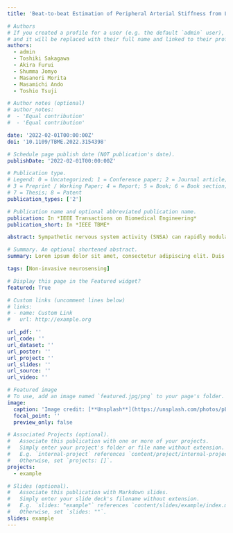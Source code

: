 ```yaml
---
title: 'Beat-to-beat Estimation of Peripheral Arterial Stiffness from Local PWV for Quantitative Evaluation of Sympathetic Nervous System Activity'

# Authors
# If you created a profile for a user (e.g. the default `admin` user), write the username (folder name) here
# and it will be replaced with their full name and linked to their profile.
authors:
  - admin
  - Toshiki Sakagawa
  - Akira Furui
  - Shumma Jomyo
  - Masanori Morita
  - Masamichi Ando
  - Toshio Tsuji

# Author notes (optional)
# author_notes:
#  - 'Equal contribution'
#  - 'Equal contribution'

date: '2022-02-01T00:00:00Z'
doi: '10.1109/TBME.2022.3154398'

# Schedule page publish date (NOT publication's date).
publishDate: '2022-02-01T00:00:00Z'

# Publication type.
# Legend: 0 = Uncategorized; 1 = Conference paper; 2 = Journal article;
# 3 = Preprint / Working Paper; 4 = Report; 5 = Book; 6 = Book section;
# 7 = Thesis; 8 = Patent
publication_types: ['2']

# Publication name and optional abbreviated publication name.
publication: In *IEEE Transactions on Biomedical Engineering*
publication_short: In *IEEE TBME*

abstract: Sympathetic nervous system activity (SNSA) can rapidly modulate arterial stiffness, thus making it an important biomarker for SNSA evaluation. Pulse wave velocity (PWV) is a well-known quantitative indicator of arterial stiffness, but its functional responsivity to SNSA has not been elucidated. This paper reports a method to estimate rapid changes in peripheral arterial stiffness induced by SNSA using local PWV (LPWV) and to further quantify SNSA based on the estimated stiffness. LPWV was measured from the artery near the wrist to the artery near the forefinger using a biodegradable piezoelectric sensor and a photoplethysmography sensor in an electrocutaneous stimulus experiment in which pain indicts the SNSA. The relationship between LPWV, simultaneously measured peripheral arterial stiffness index, and self-reported pain intensity was quantified. The stiffness estimated by LPWV alone and the stiffness estimated by LPWV and arterial pressure both approximate the peripheral arterial stiffness index (<i>R</i><sup>2</sup> = 0.9775 and 0.9719). Pain intensity can be quantitatively evaluated in a sigmoidal relationship by either the estimated stiffness based on LPWV alone (<i>r</i> = 0.8594) or the estimated stiffness based on LPWV and arterial pressure (<i>r</i> = 0.9738). Our results demonstrated the validity of LPWV in the quantitative evaluation of SNSA and the optionality of blood pressure correction depending on application scenarios. This study advances the understanding of sympathetic innervation of peripheral arteries through the sympathetic responsivity of LPWV and contributes a quantitative biomarker for SNSA evaluation.

# Summary. An optional shortened abstract.
summary: Lorem ipsum dolor sit amet, consectetur adipiscing elit. Duis posuere tellus ac convallis placerat. Proin tincidunt magna sed ex sollicitudin condimentum.

tags: [Non-invasive neurosensing]

# Display this page in the Featured widget?
featured: True

# Custom links (uncomment lines below)
# links:
# - name: Custom Link
#   url: http://example.org

url_pdf: ''
url_code: ''
url_dataset: ''
url_poster: ''
url_project: ''
url_slides: ''
url_source: ''
url_video: ''

# Featured image
# To use, add an image named `featured.jpg/png` to your page's folder.
image:
  caption: 'Image credit: [**Unsplash**](https://unsplash.com/photos/pLCdAaMFLTE)'
  focal_point: ''
  preview_only: false

# Associated Projects (optional).
#   Associate this publication with one or more of your projects.
#   Simply enter your project's folder or file name without extension.
#   E.g. `internal-project` references `content/project/internal-project/index.md`.
#   Otherwise, set `projects: []`.
projects:
  - example

# Slides (optional).
#   Associate this publication with Markdown slides.
#   Simply enter your slide deck's filename without extension.
#   E.g. `slides: "example"` references `content/slides/example/index.md`.
#   Otherwise, set `slides: ""`.
slides: example
---
```


